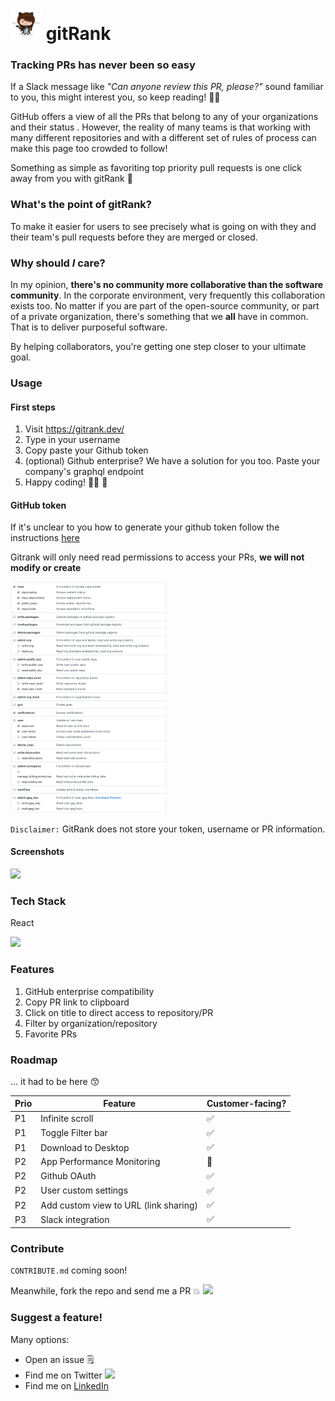 # <img src="assets/femalecodertocat.png" width=50> gitRank

### Tracking PRs has never been so easy

If a Slack message like _"Can anyone review this PR, please?"_ sound familiar to you, this might interest you, so keep reading!​ :sassy_woman:

GitHub offers a view of all the PRs that belong to any of your organizations and their status . However, the reality of many teams is that working with many different repositories and with a different set of rules of process can make this page too crowded to follow!

Something as simple as favoriting top priority pull requests is one click away from you with gitRank :tada:

### What's the point of gitRank?

To make it easier for users to see precisely what is going on with they and their team's pull requests before they are merged or closed.

### Why should _I_ care?

In my opinion, **there's no community more collaborative than the software community**. In the corporate environment, very frequently this collaboration exists too. No matter if you are part of the open-source community, or part of a private organization, there's something that we **all** have in common. That is to deliver purposeful software.

By helping collaborators, you're getting one step closer to your ultimate goal.

### Usage

#### First steps

1. Visit https://gitrank.dev/
2. Type in your username
3. Copy paste your Github token
4. (optional) Github enterprise? We have a solution for you too. Paste your company's graphql endpoint
5. Happy coding! :woman_technologist: :purple_heart:

#### GitHub token

If it's unclear to you how to generate your github token follow the instructions [here](https://help.github.com/en/github/authenticating-to-github/creating-a-personal-access-token-for-the-command-line)

Gitrank will only need read permissions to access your PRs, **we will not modify or create**

<img src="assets/tokenPermissions.png" width=250>

`Disclaimer:` GitRank does not store your token, username or PR information.

#### Screenshots

<img src="assets/Gitrank-vid.gif" width=550>

### Tech Stack

React

<img src="assets/easy_peasy.gif" width=250>

### Features

1. GitHub enterprise compatibility
2. Copy PR link to clipboard
3. Click on title to direct access to repository/PR
4. Filter by organization/repository
5. Favorite PRs

### Roadmap

... it had to be here :kissing_smiling_eyes:

| Prio | Feature                               | Customer-facing?   |
| ---- | ------------------------------------- | ------------------ |
| P1   | Infinite scroll                       | :white_check_mark: |
| P1   | Toggle Filter bar                     | :white_check_mark: |
| P1   | Download to Desktop                   | :white_check_mark: |
| P2   | App Performance Monitoring            | :stop_sign:        |
| P2   | Github OAuth                          | :white_check_mark: |
| P2   | User custom settings                  | :white_check_mark: |
| P2   | Add custom view to URL (link sharing) | :white_check_mark: |
| P3   | Slack integration                     | :white_check_mark: |

### Contribute

`CONTRIBUTE.md` coming soon!

Meanwhile, fork the repo and send me a PR :boom: ![](https://img.shields.io/github/forks/martacolombas/gitrank?label=Fork&style=social)

### Suggest a feature!

Many options:

-   Open an issue :spiral_notepad:
-   Find me on Twitter ![](https://img.shields.io/twitter/follow/martacolombas?label=Twitter&style=social)
-   Find me on [LinkedIn](https://www.linkedin.com/in/martacolombas/)
